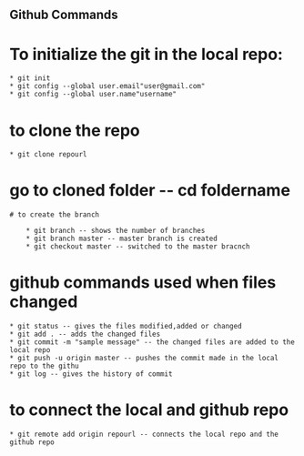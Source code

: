 ## Github Commands

# To initialize the git in the local repo:

    * git init 
    * git config --global user.email"user@gmail.com"
    * git config --global user.name"username"

# to clone the repo

    * git clone repourl
    
# go to cloned folder -- cd foldername 

    # to create the branch

        * git branch -- shows the number of branches 
        * git branch master -- master branch is created 
        * git checkout master -- switched to the master bracnch

# github commands used when files changed 

    * git status -- gives the files modified,added or changed
    * git add . -- adds the changed files 
    * git commit -m "sample message" -- the changed files are added to the local repo
    * git push -u origin master -- pushes the commit made in the local repo to the githu
    * git log -- gives the history of commit

# to connect the local and github repo

    * git remote add origin repourl -- connects the local repo and the github repo
